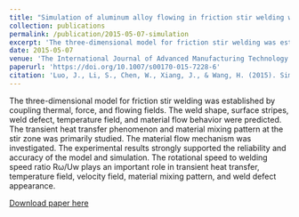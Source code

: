 ```yaml
---
title: "Simulation of aluminum alloy flowing in friction stir welding with a multiphysics field model"
collection: publications
permalink: /publication/2015-05-07-simulation
excerpt: 'The three-dimensional model for friction stir welding was established by coupling thermal, force, and flowing fields. The weld shape, surface stripes, weld defect, temperature field, and material flow behavior were predicted. The transient heat transfer phenomenon and material mixing pattern at the stir zone was primarily studied. The material flow mechanism was investigated. The experimental results strongly supported the reliability and accuracy of the model and simulation. The rotational speed to welding speed ratio Rω/Uw plays an important role in transient heat transfer, temperature field, velocity field, material mixing pattern, and weld defect appearance.'
date: 2015-05-07
venue: 'The International Journal of Advanced Manufacturing Technology'
paperurl: 'https://doi.org/10.1007/s00170-015-7228-6'
citation: 'Luo, J., Li, S., Chen, W., Xiang, J., & Wang, H. (2015). Simulation of aluminum alloy flowing in friction stir welding with a multiphysics field model. <i>The International Journal of Advanced Manufacturing Technology<i>, 81(1), 349-360.'
---
```

The three-dimensional model for friction stir welding was established by coupling thermal, force, and flowing fields. The weld shape, surface stripes, weld defect, temperature field, and material flow behavior were predicted. The transient heat transfer phenomenon and material mixing pattern at the stir zone was primarily studied. The material flow mechanism was investigated. The experimental results strongly supported the reliability and accuracy of the model and simulation. The rotational speed to welding speed ratio Rω/Uw plays an important role in transient heat transfer, temperature field, velocity field, material mixing pattern, and weld defect appearance.

[Download paper here](http://wchen459.github.io/files/Luo2015_Article_SimulationOfAluminumAlloyFlowi.pdf)
